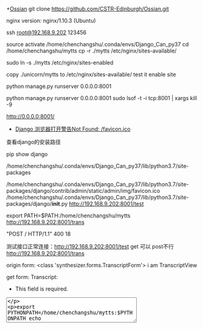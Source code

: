 +[Ossian](https://github.com/CSTR-Edinburgh/Ossian)
git clone https://github.com/CSTR-Edinburgh/Ossian.git


nginx version: nginx/1.10.3 (Ubuntu)

ssh root@192.168.9.202 
123456

source activate /home/chenchangshu/.conda/envs/Django_Can_py37
cd /home/chenchangshu/mytts
cp -r ./mytts /etc/nginx/sites-available/

sudo ln -s ./mytts /etc/nginx/sites-enabled

copy ./unicorn/mytts to /etc/nginx/sites-available/ test it enable site

python manage.py runserver 0.0.0.0:8001

python manage.py runserver 0.0.0.0:8001 
sudo lsof -t -i tcp:8001 | xargs kill -9

http://0.0.0.0:8001/

+ [Django 浏览器打开警告Not Found: /favicon.ico](https://blog.csdn.net/u013251992/article/details/77855956)

查看django的安装路径

pip show django

/home/chenchangshu/.conda/envs/Django_Can_py37/lib/python3.7/site-packages

/home/chenchangshu/.conda/envs/Django_Can_py37/lib/python3.7/site-packages/django/contrib/admin/static/admin/img/favicon.ico
/home/chenchangshu/.conda/envs/Django_Can_py37/lib/python3.7/site-packages/django/__init__.py
http://192.168.9.202:8001/test

export PATH=$PATH:/home/chenchangshu/mytts
http://192.168.9.202:8001/trans

"POST / HTTP/1.1" 400 18

测试接口正常连接：http://192.168.9.202:8001/test get 可以 post不行
http://192.168.9.202:8001/trans


origin form: <class 'synthesizer.forms.TranscriptForm'>
i am TranscriptView

get form: <tr><th><label for="id_transcript">Transcript:</label></th><td><ul class="errorlist"><li>This field is required.</li></ul><textarea name="transcript" cols="40" rows="4" class="form-control mb-4" maxlength="100" required id="id_transcript">


export PYTHONPATH=/home/chenchangshu/mytts:$PYTHONPATH
echo $PYTHONPATH

BASE_DIR: /home/chenchangshu/mytts

然后接着从服务器收到如下内容：